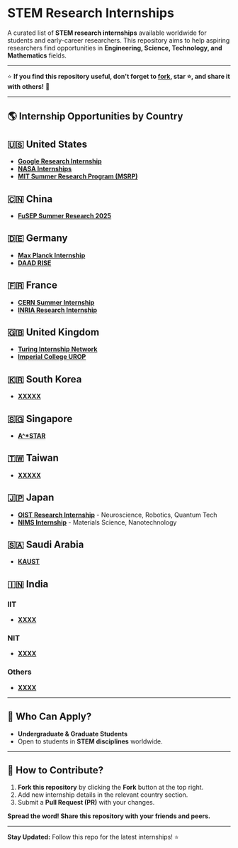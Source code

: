 # STEM Research Internships

A curated list of **STEM research internships** available worldwide for students and early-career researchers. This repository aims to help aspiring researchers find opportunities in **Engineering, Science, Technology, and Mathematics** fields.

---

⭐ **If you find this repository useful, don't forget to [fork](https://github.com/YOUR-USERNAME/stem-research-internships/fork), star ⭐, and share it with others!** 🚀  

---

## 🌎 Internship Opportunities by Country  

## 🇺🇸 **United States**  
- **[Google Research Internship]()** 
- **[NASA Internships]()** 
- **[MIT Summer Research Program (MSRP)]()** 

## 🇨🇳 **China**  
- **[FuSEP Summer Research 2025](https://fusep.ustc.edu.cn/fusep/)** 

## 🇩🇪 **Germany**  
- **[Max Planck Internship]()** 
- **[DAAD RISE]()** 

## 🇫🇷 **France**  
- **[CERN Summer Internship]()** 
- **[INRIA Research Internship]()** 

## 🇬🇧 **United Kingdom**  
- **[Turing Internship Network]()** 
- **[Imperial College UROP]()** 

## 🇰🇷 **South Korea**  
- **[XXXXX]()** 

## 🇸🇬 **Singapore**  
- **[A^*STAR](https://www.a-star.edu.sg/)** 

## 🇹🇼 **Taiwan**  
- **[XXXXX]()** 

## 🇯🇵 **Japan**  
- **[OIST Research Internship](https://admissions.oist.jp/research-internship)** - Neuroscience, Robotics, Quantum Tech  
- **[NIMS Internship](https://www.nims.go.jp/eng/index.html)** - Materials Science, Nanotechnology  

## 🇸🇦 **Saudi Arabia**  
- **[KAUST](https://admissions.kaust.edu.sa/study/internships)** 

## 🇮🇳 **India**
### IIT  
- **[XXXX](XXXX)** 

### NIT  
- **[XXXX](XXXX)** 

### Others  
- **[XXXX](XXXX)** 

---

## 🎯 Who Can Apply?  
- **Undergraduate & Graduate Students**  
- Open to students in **STEM disciplines** worldwide.  

---

## 🤝 How to Contribute?  
1. **Fork this repository** by clicking the **Fork** button at the top right.  
2. Add new internship details in the relevant country section.  
3. Submit a **Pull Request (PR)** with your changes.  

**Spread the word! Share this repository with your friends and peers.**   

---

**Stay Updated:** Follow this repo for the latest internships! ⭐  


